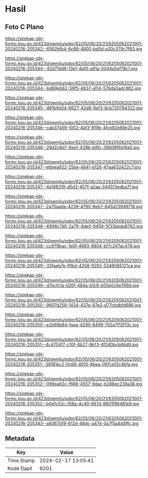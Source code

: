 # Hasil

## Foto C Plano

https://sirekap-obj-formc.kpu.go.id/423d/pemilu/pdpr/62/05/06/20/21/6205062021001-20240216-205342--6562bfb4-6c88-4800-bd5d-a30c379c7f83.jpg

https://sirekap-obj-formc.kpu.go.id/423d/pemilu/pdpr/62/05/06/20/21/6205062021001-20240216-205344--42d71dd6-13e1-4af0-a91a-0044a5ef78c1.jpg

https://sirekap-obj-formc.kpu.go.id/423d/pemilu/pdpr/62/05/06/20/21/6205062021001-20240216-205344--bd69eb62-59f5-4837-a114-578da3adc982.jpg

https://sirekap-obj-formc.kpu.go.id/423d/pemilu/pdpr/62/05/06/20/21/6205062021001-20240216-205345--481b9d24-6627-42d6-9ef3-8cb720784322.jpg

https://sirekap-obj-formc.kpu.go.id/423d/pemilu/pdpr/62/05/06/20/21/6205062021001-20240216-205346--cab37469-1002-4af3-819b-4fce82e89e25.jpg

https://sirekap-obj-formc.kpu.go.id/423d/pemilu/pdpr/62/05/06/20/21/6205062021001-20240216-205346--29d2c6d7-8ee1-438b-b8fc-39808f9a18a5.jpg

https://sirekap-obj-formc.kpu.go.id/423d/pemilu/pdpr/62/05/06/20/21/6205062021001-20240216-205347--ebbea922-25be-4841-b126-47aa632422c7.jpg

https://sirekap-obj-formc.kpu.go.id/423d/pemilu/pdpr/62/05/06/20/21/6205062021001-20240216-205347--4a168319-d5d3-457f-a2aa-344513edba7f.jpg

https://sirekap-obj-formc.kpu.go.id/423d/pemilu/pdpr/62/05/06/20/21/6205062021001-20240216-205347--2a70aada-4239-4790-8eb7-845d23949718.jpg

https://sirekap-obj-formc.kpu.go.id/423d/pemilu/pdpr/62/05/06/20/21/6205062021001-20240216-205348--6996c7d0-2a79-4de0-9459-5f33bbde8762.jpg

https://sirekap-obj-formc.kpu.go.id/423d/pemilu/pdpr/62/05/06/20/21/6205062021001-20240216-205348--cc979bac-1e0f-4693-8904-bf7c247ac478.jpg

https://sirekap-obj-formc.kpu.go.id/423d/pemilu/pdpr/62/05/06/20/21/6205062021001-20240216-205349--33faeb7e-91bd-4208-9292-5349085121ca.jpg

https://sirekap-obj-formc.kpu.go.id/423d/pemilu/pdpr/62/05/06/20/21/6205062021001-20240216-205349--d7ecfc1a-d26f-484a-b1c8-b05e0c9e769d.jpg

https://sirekap-obj-formc.kpu.go.id/423d/pemilu/pdpr/62/05/06/20/21/6205062021001-20240216-205350--9607d258-1434-437e-87e2-d77cbdbfd686.jpg

https://sirekap-obj-formc.kpu.go.id/423d/pemilu/pdpr/62/05/06/20/21/6205062021001-20240216-205350--e2b69b84-faea-4290-8499-702a7f12f13c.jpg

https://sirekap-obj-formc.kpu.go.id/423d/pemilu/pdpr/62/05/06/20/21/6205062021001-20240216-205351--4c4704f7-c10f-4b27-9b13-4f240bcb66d9.jpg

https://sirekap-obj-formc.kpu.go.id/423d/pemilu/pdpr/62/05/06/20/21/6205062021001-20240216-205351--38181ec2-0c68-4610-8bea-097cef2c4bfa.jpg

https://sirekap-obj-formc.kpu.go.id/423d/pemilu/pdpr/62/05/06/20/21/6205062021001-20240216-205352--099ea62c-f668-4557-9dac-b288ec239a38.jpg

https://sirekap-obj-formc.kpu.go.id/423d/pemilu/pdpr/62/05/06/20/21/6205062021001-20240216-205352--b0e1c52c-f58a-4c40-967d-9601f96481e9.jpg

https://sirekap-obj-formc.kpu.go.id/423d/pemilu/pdpr/62/05/06/20/21/6205062021001-20240216-205343--a9367b19-612d-48dc-a474-0a7f5a444ffc.jpg


## Metadata

| Key        | Value               |
| ---------- | ------------------- |
| Time Stamp | 2024-02-17 13:05:41 |
| Kode Dapil | 6201                |



